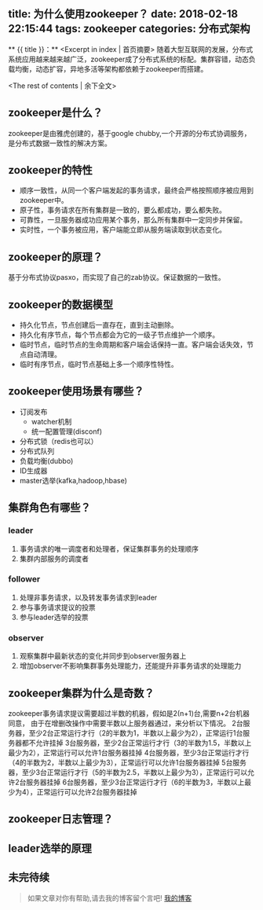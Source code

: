 title: 为什么使用zookeeper？
date: 2018-02-18 22:15:44
tags: zookeeper
categories: 分布式架构
---
** {{ title }}：** <Excerpt in index | 首页摘要>
随着大型互联网的发展，分布式系统应用越来越来越广泛，zookeeper成了分布式系统的标配。集群容错，动态负载均衡，动态扩容，异地多活等架构都依赖于zookeeper而搭建。
<!-- more -->
<The rest of contents | 余下全文>

## zookeeper是什么？
zookeeper是由雅虎创建的，基于google chubby,一个开源的分布式协调服务，是分布式数据一致性的解决方案。

## zookeeper的特性
* 顺序一致性，从同一个客户端发起的事务请求，最终会严格按照顺序被应用到zookeeper中。
* 原子性，事务请求在所有集群是一致的，要么都成功，要么都失败。
* 可靠性，一旦服务器成功应用某个事务，那么所有集群中一定同步并保留。
* 实时性，一个事务被应用，客户端能立即从服务端读取到状态变化。

## zookeeper的原理？
基于分布式协议pasxo，而实现了自己的zab协议。保证数据的一致性。

## zookeeper的数据模型
* 持久化节点，节点创建后一直存在，直到主动删除。
* 持久化有序节点，每个节点都会为它的一级子节点维护一个顺序。
* 临时节点，临时节点的生命周期和客户端会话保持一直。客户端会话失效，节点自动清理。
* 临时有序节点，临时节点基础上多一个顺序性特性。

## zookeeper使用场景有哪些？
* 订阅发布
    * watcher机制
    * 统一配置管理(disconf)
* 分布式锁（redis也可以）
* 分布式队列
* 负载均衡(dubbo)
* ID生成器
* master选举(kafka,hadoop,hbase)

## 集群角色有哪些？
### leader
1. 事务请求的唯一调度者和处理者，保证集群事务的处理顺序
2. 集群内部服务的调度者

### follower
1. 处理非事务请求，以及转发事务请求到leader
2. 参与事务请求提议的投票
3. 参与leader选举的投票

### observer
1. 观察集群中最新状态的变化并同步到observer服务器上
2. 增加observer不影响集群事务处理能力，还能提升非事务请求的处理能力

## zookeeper集群为什么是奇数？
zookeeper事务请求提议需要超过半数的机器，假如是2(n+1)台,需要n+2台机器同意，
由于在增删改操作中需要半数以上服务器通过，来分析以下情况。
2台服务器，至少2台正常运行才行（2的半数为1，半数以上最少为2），正常运行1台服务器都不允许挂掉
3台服务器，至少2台正常运行才行（3的半数为1.5，半数以上最少为2），正常运行可以允许1台服务器挂掉
4台服务器，至少3台正常运行才行（4的半数为2，半数以上最少为3），正常运行可以允许1台服务器挂掉
5台服务器，至少3台正常运行才行（5的半数为2.5，半数以上最少为3），正常运行可以允许2台服务器挂掉
6台服务器，至少3台正常运行才行（6的半数为3，半数以上最少为4），正常运行可以允许2台服务器挂掉

## zookeeper日志管理？

## leader选举的原理


## 未完待续







> 如果文章对你有帮助,请去我的博客留个言吧! [我的博客][1]

[1]: http://geeksblog.cc

